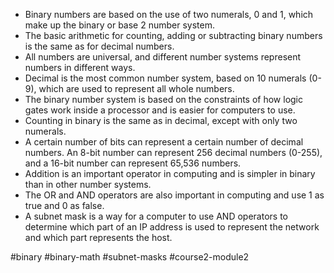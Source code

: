 -   Binary numbers are based on the use of two numerals, 0 and 1, which make up the binary or base 2 number system.
-   The basic arithmetic for counting, adding or subtracting binary numbers is the same as for decimal numbers.
-   All numbers are universal, and different number systems represent numbers in different ways.
-   Decimal is the most common number system, based on 10 numerals (0-9), which are used to represent all whole numbers.
-   The binary number system is based on the constraints of how logic gates work inside a processor and is easier for computers to use.
-   Counting in binary is the same as in decimal, except with only two numerals.
-   A certain number of bits can represent a certain number of decimal numbers. An 8-bit number can represent 256 decimal numbers (0-255), and a 16-bit number can represent 65,536 numbers.
-   Addition is an important operator in computing and is simpler in binary than in other number systems.
-   The OR and AND operators are also important in computing and use 1 as true and 0 as false.
-   A subnet mask is a way for a computer to use AND operators to determine which part of an IP address is used to represent the network and which part represents the host.

#binary #binary-math #subnet-masks #course2-module2 